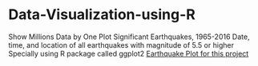 # Data-Visualization-using-R
Show Millions Data by One Plot
Significant Earthquakes, 1965-2016
Date, time, and location of all earthquakes with magnitude of 5.5 or higher
Specially using R package called ggplot2
[Earthquake Plot for this project](./Rplot05-3.png)


